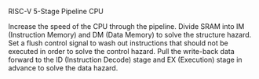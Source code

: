 RISC-V 5-Stage Pipeline CPU

Increase the speed of the CPU through the pipeline.
Divide SRAM into IM (Instruction Memory) and DM (Data Memory) to solve the structure hazard.
Set a flush control signal to wash out instructions that should not be executed in order to solve the control hazard.
Pull the write-back data forward to the ID (Instruction Decode) stage and EX (Execution) stage in advance to solve the data hazard.
